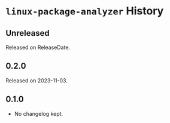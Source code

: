 # `linux-package-analyzer` History

<!-- next-header -->

## Unreleased

Released on ReleaseDate.

## 0.2.0

Released on 2023-11-03.

## 0.1.0

* No changelog kept.
